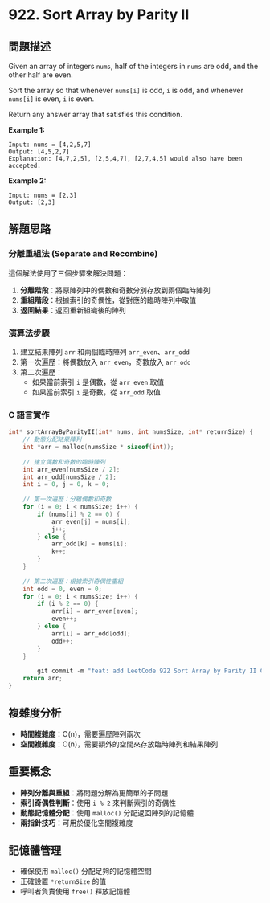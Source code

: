 # 922. Sort Array by Parity II

## 問題描述
Given an array of integers `nums`, half of the integers in `nums` are odd, and the other half are even.

Sort the array so that whenever `nums[i]` is odd, `i` is odd, and whenever `nums[i]` is even, `i` is even.

Return any answer array that satisfies this condition.

**Example 1:**
```
Input: nums = [4,2,5,7]
Output: [4,5,2,7]
Explanation: [4,7,2,5], [2,5,4,7], [2,7,4,5] would also have been accepted.
```

**Example 2:**
```
Input: nums = [2,3]
Output: [2,3]
```

## 解題思路

### 分離重組法 (Separate and Recombine)
這個解法使用了三個步驟來解決問題：
1. **分離階段**：將原陣列中的偶數和奇數分別存放到兩個臨時陣列
2. **重組階段**：根據索引的奇偶性，從對應的臨時陣列中取值
3. **返回結果**：返回重新組織後的陣列

### 演算法步驟
1. 建立結果陣列 `arr` 和兩個臨時陣列 `arr_even`、`arr_odd`
2. 第一次遍歷：將偶數放入 `arr_even`，奇數放入 `arr_odd`
3. 第二次遍歷：
   - 如果當前索引 `i` 是偶數，從 `arr_even` 取值
   - 如果當前索引 `i` 是奇數，從 `arr_odd` 取值

### C 語言實作

```c
int* sortArrayByParityII(int* nums, int numsSize, int* returnSize) {
    // 動態分配結果陣列
    int *arr = malloc(numsSize * sizeof(int));
    
    // 建立偶數和奇數的臨時陣列
    int arr_even[numsSize / 2];
    int arr_odd[numsSize / 2];
    int i = 0, j = 0, k = 0;
    
    // 第一次遍歷：分離偶數和奇數
    for (i = 0; i < numsSize; i++) {
        if (nums[i] % 2 == 0) {
            arr_even[j] = nums[i];
            j++;
        } else {
            arr_odd[k] = nums[i];
            k++; 
        }
    }
    
    // 第二次遍歷：根據索引奇偶性重組
    int odd = 0, even = 0;
    for (i = 0; i < numsSize; i++) {
        if (i % 2 == 0) {
            arr[i] = arr_even[even];
            even++;
        } else {
            arr[i] = arr_odd[odd];
            odd++;
        }
    }
    
        git commit -m "feat: add LeetCode 922 Sort Array by Parity II C solution with documentation"
    return arr;
}
```

## 複雜度分析
- **時間複雜度**：O(n)，需要遍歷陣列兩次
- **空間複雜度**：O(n)，需要額外的空間來存放臨時陣列和結果陣列

## 重要概念
- **陣列分離與重組**：將問題分解為更簡單的子問題
- **索引奇偶性判斷**：使用 `i % 2` 來判斷索引的奇偶性
- **動態記憶體分配**：使用 `malloc()` 分配返回陣列的記憶體
- **兩指針技巧**：可用於優化空間複雜度

## 記憶體管理
- 確保使用 `malloc()` 分配足夠的記憶體空間
- 正確設置 `*returnSize` 的值
- 呼叫者負責使用 `free()` 釋放記憶體

